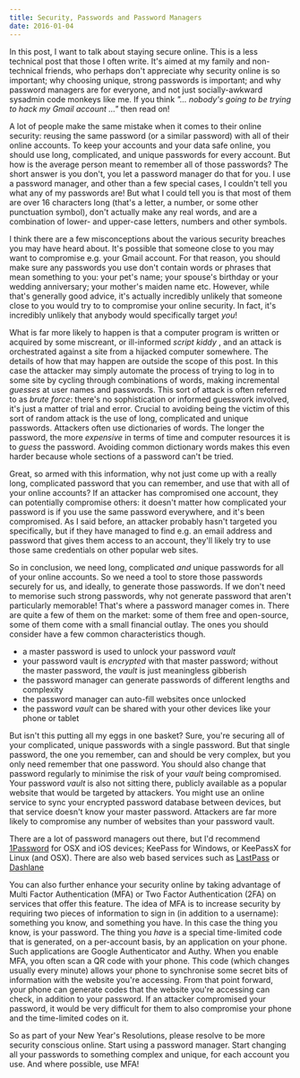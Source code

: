 ```yaml
---
title: Security, Passwords and Password Managers
date: 2016-01-04
---
```


In this post, I want to talk about staying secure online. This is a less technical post that those I often write. It's
aimed at my family and non-technical friends, who perhaps don't appreciate why security online is so important; why
choosing unique, strong passwords is important; and why password managers are for everyone, and not just
socially-awkward sysadmin code monkeys like me. If you think *"&hellip; nobody's going to be trying to hack my Gmail
account &hellip;"* then read on!

A lot of people make the same mistake when it comes to their online security: reusing the same password (or a similar
password) with all of their online accounts. To keep your accounts and your data safe online, you should use long,
complicated, and unique passwords for every account. But how is the average person meant to remember all of those
passwords?  The short answer is you don't, you let a password manager do that for you. I use a password manager, and
other than a few special cases, I couldn't tell you what any of my passwords are!  But what I could tell you is that
most of them are over 16 characters long (that's a letter, a number, or some other punctuation symbol), don't actually
make any real words, and are a combination of lower- and upper-case letters, numbers and other symbols.

I think there are a few misconceptions about the various security breaches you may have heard about. It's possible that
someone close to you may want to compromise e.g. your Gmail account. For that reason, you should make sure any
passwords you use don't contain words or phrases that mean something to you: your pet's name; your spouse's birthday or
your wedding anniversary; your mother's maiden name etc. However, while that's generally good advice, it's actually
incredibly unlikely that someone close to you would try to to compromise your online security. In fact, it's incredibly
unlikely that anybody would specifically target *you*!

What is far more likely to happen is that a computer program is written or acquired by some miscreant, or ill-informed
*script kiddy* , and an attack is orchestrated against a site from a hijacked computer somewhere. The details of how
that may happen are outside the scope of this post. In this case the attacker may simply automate the process of trying
to log in to some site by cycling through combinations of words, making incremental *guesses* at user names and
passwords. This sort of attack is often referred to as *brute force*: there's no sophistication or informed guesswork
involved, it's just a matter of trial and error. Crucial to avoiding being the victim of this sort of random attack is
the use of long, complicated and unique passwords. Attackers often use dictionaries of words. The longer the password,
the more *expensive* in terms of time and computer resources it is to *guess* the password. Avoiding common dictionary
words makes this even harder because whole sections of a password can't be tried.

Great, so armed with this information, why not just come up with a really long, complicated password that you can
remember, and use that with all of your online accounts?  If an attacker has compromised one account, they can
potentially compromise others: it doesn't matter how complicated your password is if you use the same password
everywhere, and it's been compromised. As I said before, an attacker probably hasn't targeted you specifically, but if
they have managed to find e.g. an email address and password that gives them access to an account, they'll likely try to
use those same credentials on other popular web sites.

So in conclusion, we need long, complicated *and* unique passwords for all of your online accounts. So we need a tool
to store those passwords securely for us, and ideally, to generate those passwords. If we don't need to memorise such
strong passwords, why not generate password that aren't particularly memorable!  That's where a password manager comes
in. There are quite a few of them on the market: some of them free and open-source, some of them come with a small
financial outlay. The ones you should consider have a few common characteristics though.

* a master password is used to unlock your password *vault*
* your password vault is *encrypted* with that master password; without the master
password, the *vault* is just meaningless gibberish
* the password manager can generate passwords of different lengths and complexity
* the password manager can auto-fill websites once unlocked
* the password *vault* can be shared with your other devices like your phone or tablet

But isn't this putting all my eggs in one basket?  Sure, you're securing all of your complicated, unique passwords with
a single password. But that single password, the one you remember, can and should be very complex, but you only need
remember that one password. You should also change that password regularly to minimise the risk of your *vault* being
compromised. Your password *vault* is also not sitting there, publicly available as a popular website that would be
targeted by attackers. You might use an online service to sync your encrypted password database between devices, but
that service doesn't know your master password. Attackers are far more likely to compromise any number of websites than
your password vault.

There are a lot of password managers out there, but I'd recommend [1Password](https://agilebits.com/onepassword) for OSX
and iOS devices; KeePass for Windows, or KeePassX for Linux (and OSX). There are also web based services such as
[LastPass](http://www.lastpass.com) or [Dashlane](https://www.dashlane.com/)

You can also further enhance your security online by taking advantage of Multi Factor Authentication (MFA) or Two Factor
Authentication (2FA) on services that offer this feature. The idea of MFA is to increase security by requiring two
pieces of information to sign in (in addition to a username): something you know, and something you have. In this case
the thing you know, is your password. The thing you *have* is a special time-limited code that is generated, on a
per-account basis, by an application on your phone. Such applications are Google Authenticator and Authy. When you
enable MFA, you often scan a QR code with your phone. This code (which changes usually every minute) allows your phone
to synchronise some secret bits of information with the website you're accessing. From that point forward, your phone
can generate codes that the website you're accessing can check, in addition to your password. If an attacker
compromised your password, it would be very difficult for them to also compromise your phone and the time-limited codes
on it.

So as part of your New Year's Resolutions, please resolve to be more security conscious online. Start using a password
manager. Start changing all your passwords to something complex and unique, for each account you use. And where
possible, use MFA!
